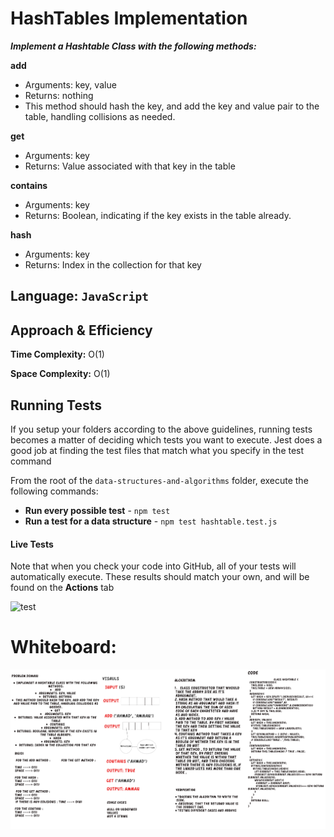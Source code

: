 # HashTables Implementation

***Implement a Hashtable Class with the following methods:***

**add**
- Arguments: key, value
- Returns: nothing
- This method should hash the key, and add the key and value pair to the table, handling collisions as needed.

**get**
- Arguments: key
- Returns: Value associated with that key in the table

**contains**
- Arguments: key
- Returns: Boolean, indicating if the key exists in the table already.

**hash**
- Arguments: key
- Returns: Index in the collection for that key

## Language: `JavaScript`

## Approach & Efficiency

**Time Complexity:** O(1)

**Space Complexity:** O(1) 


## Running Tests

If you setup your folders according to the above guidelines, running tests becomes a matter of deciding which tests you want to execute.  Jest does a good job at finding the test files that match what you specify in the test command

From the root of the `data-structures-and-algorithms` folder, execute the following commands:

- **Run every possible test** - `npm test`
- **Run a test for a data structure** - `npm test hashtable.test.js`

#### Live Tests

Note that when you check your code into GitHub, all of your tests will automatically execute. These results should match your own, and will be found on the  **Actions** tab


![test](images/hashtableTest.png)


# Whiteboard:

![WhiteBoard](images/Code30b.png)


